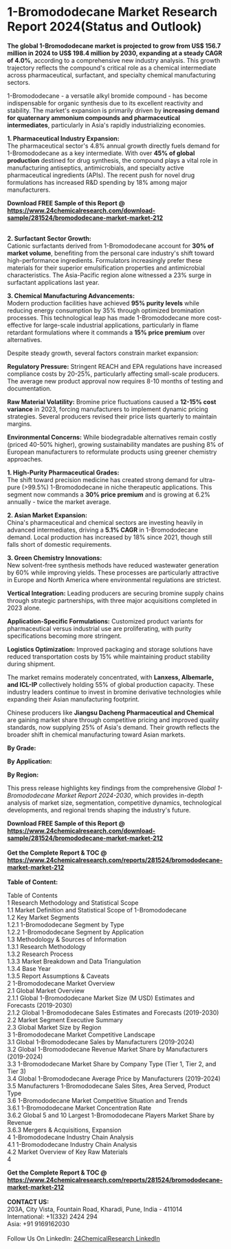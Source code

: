 <h1>1-Bromododecane Market Research Report 2024(Status and Outlook)</h1><p><strong>The global 1-Bromododecane market is projected to grow from US$ 156.7 million in 2024 to US$ 198.4 million by 2030, expanding at a steady CAGR of 4.0%</strong>, according to a comprehensive new industry analysis. This growth trajectory reflects the compound's critical role as a chemical intermediate across pharmaceutical, surfactant, and specialty chemical manufacturing sectors.</p><p>1-Bromododecane - a versatile alkyl bromide compound - has become indispensable for organic synthesis due to its excellent reactivity and stability. The market's expansion is primarily driven by <strong>increasing demand for quaternary ammonium compounds and pharmaceutical intermediates</strong>, particularly in Asia's rapidly industrializing economies.</p><p><strong>1. Pharmaceutical Industry Expansion:</strong><br>
The pharmaceutical sector's 4.8% annual growth directly fuels demand for 1-Bromododecane as a key intermediate. With over <strong>45% of global production</strong> destined for drug synthesis, the compound plays a vital role in manufacturing antiseptics, antimicrobials, and specialty active pharmaceutical ingredients (APIs). The recent push for novel drug formulations has increased R&amp;D spending by 18% among major manufacturers.</p><div><b>Download FREE Sample of this Report @ 
            <a href="https://www.24chemicalresearch.com/download-sample/281524/bromododecane-market-market-212">
            https://www.24chemicalresearch.com/download-sample/281524/bromododecane-market-market-212</a></b></div><br><p><strong>2. Surfactant Sector Growth:</strong><br>
Cationic surfactants derived from 1-Bromododecane account for <strong>30% of market volume</strong>, benefiting from the personal care industry's shift toward high-performance ingredients. Formulators increasingly prefer these materials for their superior emulsification properties and antimicrobial characteristics. The Asia-Pacific region alone witnessed a 23% surge in surfactant applications last year.</p><p><strong>3. Chemical Manufacturing Advancements:</strong><br>
Modern production facilities have achieved <strong>95% purity levels</strong> while reducing energy consumption by 35% through optimized bromination processes. This technological leap has made 1-Bromododecane more cost-effective for large-scale industrial applications, particularly in flame retardant formulations where it commands a <strong>15% price premium</strong> over alternatives.</p><p>Despite steady growth, several factors constrain market expansion:</p><p><strong>Regulatory Pressure:</strong> Stringent REACH and EPA regulations have increased compliance costs by 20-25%, particularly affecting small-scale producers. The average new product approval now requires 8-10 months of testing and documentation.</p><p><strong>Raw Material Volatility:</strong> Bromine price fluctuations caused a <strong>12-15% cost variance</strong> in 2023, forcing manufacturers to implement dynamic pricing strategies. Several producers revised their price lists quarterly to maintain margins.</p><p><strong>Environmental Concerns:</strong> While biodegradable alternatives remain costly (priced 40-50% higher), growing sustainability mandates are pushing 8% of European manufacturers to reformulate products using greener chemistry approaches.</p><p><strong>1. High-Purity Pharmaceutical Grades:</strong><br>
The shift toward precision medicine has created strong demand for ultra-pure (&gt;99.5%) 1-Bromododecane in niche therapeutic applications. This segment now commands a <strong>30% price premium</strong> and is growing at 6.2% annually - twice the market average.</p><p><strong>2. Asian Market Expansion:</strong><br>
China's pharmaceutical and chemical sectors are investing heavily in advanced intermediates, driving a <strong>5.1% CAGR</strong> in 1-Bromododecane demand. Local production has increased by 18% since 2021, though still falls short of domestic requirements.</p><p><strong>3. Green Chemistry Innovations:</strong><br>
New solvent-free synthesis methods have reduced wastewater generation by 60% while improving yields. These processes are particularly attractive in Europe and North America where environmental regulations are strictest.</p><p><strong>Vertical Integration:</strong> Leading producers are securing bromine supply chains through strategic partnerships, with three major acquisitions completed in 2023 alone.</p><p><strong>Application-Specific Formulations:</strong> Customized product variants for pharmaceutical versus industrial use are proliferating, with purity specifications becoming more stringent.</p><p><strong>Logistics Optimization:</strong> Improved packaging and storage solutions have reduced transportation costs by 15% while maintaining product stability during shipment.</p><p>The market remains moderately concentrated, with <strong>Lanxess, Albemarle, and ICL-IP</strong> collectively holding 55% of global production capacity. These industry leaders continue to invest in bromine derivative technologies while expanding their Asian manufacturing footprint.</p><p>Chinese producers like <strong>Jiangsu Dacheng Pharmaceutical and Chemical</strong> are gaining market share through competitive pricing and improved quality standards, now supplying 25% of Asia's demand. Their growth reflects the broader shift in chemical manufacturing toward Asian markets.</p><p><strong>By Grade:</strong></p><p><strong>By Application:</strong></p><p><strong>By Region:</strong></p><p>This press release highlights key findings from the comprehensive <em>Global 1-Bromododecane Market Report 2024-2030</em>, which provides in-depth analysis of market size, segmentation, competitive dynamics, technological developments, and regional trends shaping the industry's future.</p><div><b>Download FREE Sample of this Report @ 
            <a href="https://www.24chemicalresearch.com/download-sample/281524/bromododecane-market-market-212">
            https://www.24chemicalresearch.com/download-sample/281524/bromododecane-market-market-212</a></b></div><br><div><b>Get the Complete Report & TOC @ 
            <a href="https://www.24chemicalresearch.com/reports/281524/bromododecane-market-market-212">
            https://www.24chemicalresearch.com/reports/281524/bromododecane-market-market-212</a></b></div><br>
            <b>Table of Content:</b><p>Table of Contents<br />
 1 Research Methodology and Statistical Scope<br />
 1.1 Market Definition and Statistical Scope of 1-Bromododecane<br />
 1.2 Key Market Segments<br />
 1.2.1 1-Bromododecane Segment by Type<br />
 1.2.2 1-Bromododecane Segment by Application<br />
 1.3 Methodology & Sources of Information<br />
 1.3.1 Research Methodology<br />
 1.3.2 Research Process<br />
 1.3.3 Market Breakdown and Data Triangulation<br />
 1.3.4 Base Year<br />
 1.3.5 Report Assumptions & Caveats<br />
 2 1-Bromododecane Market Overview<br />
 2.1 Global Market Overview<br />
 2.1.1 Global 1-Bromododecane Market Size (M USD) Estimates and Forecasts (2019-2030)<br />
 2.1.2 Global 1-Bromododecane Sales Estimates and Forecasts (2019-2030)<br />
 2.2 Market Segment Executive Summary<br />
 2.3 Global Market Size by Region<br />
 3 1-Bromododecane Market Competitive Landscape<br />
 3.1 Global 1-Bromododecane Sales by Manufacturers (2019-2024)<br />
 3.2 Global 1-Bromododecane Revenue Market Share by Manufacturers (2019-2024)<br />
 3.3 1-Bromododecane Market Share by Company Type (Tier 1, Tier 2, and Tier 3)<br />
 3.4 Global 1-Bromododecane Average Price by Manufacturers (2019-2024)<br />
 3.5 Manufacturers 1-Bromododecane Sales Sites, Area Served, Product Type<br />
 3.6 1-Bromododecane Market Competitive Situation and Trends<br />
 3.6.1 1-Bromododecane Market Concentration Rate<br />
 3.6.2 Global 5 and 10 Largest 1-Bromododecane Players Market Share by Revenue<br />
 3.6.3 Mergers & Acquisitions, Expansion<br />
 4 1-Bromododecane Industry Chain Analysis<br />
 4.1 1-Bromododecane Industry Chain Analysis<br />
 4.2 Market Overview of Key Raw Materials<br />
 4</p><div><b>Get the Complete Report & TOC @ 
            <a href="https://www.24chemicalresearch.com/reports/281524/bromododecane-market-market-212">
            https://www.24chemicalresearch.com/reports/281524/bromododecane-market-market-212</a></b></div><br><b>CONTACT US:</b><br>
            203A, City Vista, Fountain Road, Kharadi, Pune, India - 411014<br>
            International: +1(332) 2424 294<br>
            Asia: +91 9169162030 <br><br>
            Follow Us On LinkedIn: <a href="https://www.linkedin.com/company/24chemicalresearch/">24ChemicalResearch LinkedIn</a>